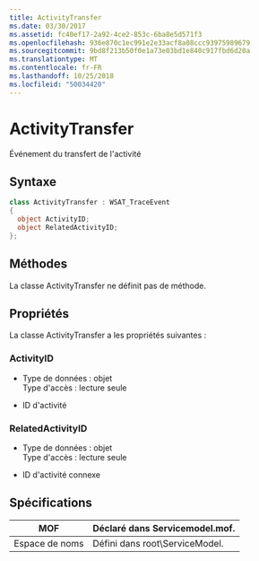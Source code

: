 ```yaml
---
title: ActivityTransfer
ms.date: 03/30/2017
ms.assetid: fc40ef17-2a92-4ce2-853c-6ba8e5d571f3
ms.openlocfilehash: 936e870c1ec991e2e33acf8a08ccc93975989679
ms.sourcegitcommit: 9bd8f213b50f0e1a73e03bd1e840c917fbd6d20a
ms.translationtype: MT
ms.contentlocale: fr-FR
ms.lasthandoff: 10/25/2018
ms.locfileid: "50034420"
---
```

# <a name="activitytransfer"></a>ActivityTransfer
Événement du transfert de l'activité  
  
## <a name="syntax"></a>Syntaxe  
  
```csharp
class ActivityTransfer : WSAT_TraceEvent  
{  
  object ActivityID;  
  object RelatedActivityID;  
};  
```  
  
## <a name="methods"></a>Méthodes  
 La classe ActivityTransfer ne définit pas de méthode.  
  
## <a name="properties"></a>Propriétés  
 La classe ActivityTransfer a les propriétés suivantes :  
  
### <a name="activityid"></a>ActivityID  
  
-   Type de données : objet  
    Type d'accès : lecture seule  
  
-   ID d'activité  
  
### <a name="relatedactivityid"></a>RelatedActivityID  
  
-   Type de données : objet  
    Type d'accès : lecture seule  
  
-   ID d'activité connexe  
  
## <a name="requirements"></a>Spécifications  
  
|MOF|Déclaré dans Servicemodel.mof.|  
|---------|-----------------------------------|  
|Espace de noms|Défini dans root\ServiceModel.|
